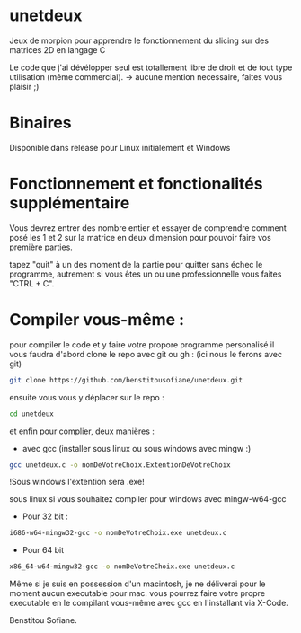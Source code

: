 # unetdeux
Jeux de morpion pour apprendre le fonctionnement du slicing sur des matrices 2D en langage C

Le code que j'ai dévélopper seul est totallement libre de droit et de tout type utilisation (même commercial).
-> aucune mention necessaire, faites vous plaisir ;)

# Binaires

Disponible dans release pour Linux initialement et Windows

# Fonctionnement et fonctionalités supplémentaire

Vous devrez entrer des nombre entier et essayer de comprendre comment posé les 1 et 2 sur la matrice en deux dimension pour pouvoir faire vos première parties.

tapez "quit" à un des moment de la partie pour quitter sans échec le programme, autrement si vous êtes un ou une professionnelle vous faites "CTRL + C".

# Compiler vous-même :
pour compiler le code et y faire votre propore programme personalisé il vous faudra d'abord clone le repo avec git ou gh :
(ici nous le ferons avec git)

```sh
git clone https://github.com/benstitousofiane/unetdeux.git
```
ensuite vous vous y déplacer sur le repo :

```sh
cd unetdeux
```

et enfin pour complier, deux manières :
- avec gcc (installer sous linux ou sous windows avec mingw :)

```sh
gcc unetdeux.c -o nomDeVotreChoix.ExtentionDeVotreChoix
```
!Sous windows l'extention sera .exe!

sous linux si vous souhaitez compiler pour windows avec mingw-w64-gcc

- Pour 32 bit :
```sh
i686-w64-mingw32-gcc -o nomDeVotreChoix.exe unetdeux.c
```
- Pour 64 bit
```sh
x86_64-w64-mingw32-gcc -o nomDeVotreChoix.exe unetdeux.c
```

Même si je suis en possession d'un macintosh, je ne déliverai pour le moment aucun executable pour mac.
vous pourrez faire votre propre executable en le compilant vous-même avec gcc en l'installant via X-Code.

Benstitou Sofiane.
